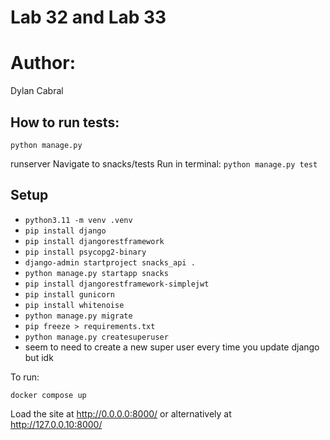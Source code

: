 # Lab 32 and Lab 33

# Author:
Dylan Cabral

## How to run tests:

`python manage.py` 

runserver Navigate to snacks/tests Run in terminal: `python manage.py test`

## Setup

- `python3.11 -m venv .venv`
- `pip install django `
- `pip install djangorestframework `
- `pip install psycopg2-binary `
- `django-admin startproject snacks_api . `
- `python manage.py startapp snacks` 
- `pip install djangorestframework-simplejwt` 
- `pip install gunicorn` 
- `pip install whitenoise` 
- `python manage.py migrate `
- `pip freeze > requirements.txt` 
- `python manage.py createsuperuser`
- seem to need to create a new super user every time you update django but idk

To run:

`docker compose up`

Load the site at http://0.0.0.0:8000/ or alternatively at http://127.0.0.10:8000/